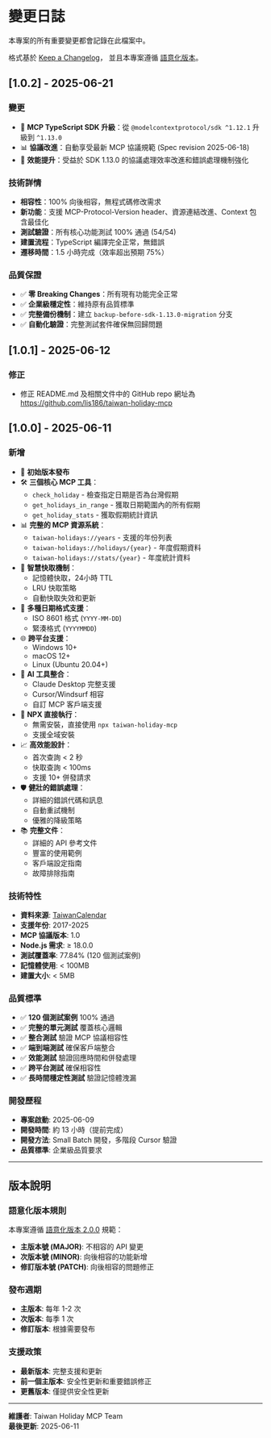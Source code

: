 # 變更日誌

本專案的所有重要變更都會記錄在此檔案中。

格式基於 [Keep a Changelog](https://keepachangelog.com/zh-TW/1.0.0/)，
並且本專案遵循 [語意化版本](https://semver.org/lang/zh-TW/)。

## [1.0.2] - 2025-06-21

### 變更

- 🚀 **MCP TypeScript SDK 升級**：從 `@modelcontextprotocol/sdk ^1.12.1` 升級到 `^1.13.0`
- 📊 **協議改進**：自動享受最新 MCP 協議規範 (Spec revision 2025-06-18)
- 🔧 **效能提升**：受益於 SDK 1.13.0 的協議處理效率改進和錯誤處理機制強化

### 技術詳情

- **相容性**：100% 向後相容，無程式碼修改需求
- **新功能**：支援 MCP-Protocol-Version header、資源連結改進、Context 包含最佳化
- **測試驗證**：所有核心功能測試 100% 通過 (54/54)
- **建置流程**：TypeScript 編譯完全正常，無錯誤
- **遷移時間**：1.5 小時完成（效率超出預期 75%）

### 品質保證

- ✅ **零 Breaking Changes**：所有現有功能完全正常
- ✅ **企業級穩定性**：維持原有品質標準
- ✅ **完整備份機制**：建立 `backup-before-sdk-1.13.0-migration` 分支
- ✅ **自動化驗證**：完整測試套件確保無回歸問題

## [1.0.1] - 2025-06-12

### 修正

- 修正 README.md 及相關文件中的 GitHub repo 網址為 <https://github.com/lis186/taiwan-holiday-mcp>

## [1.0.0] - 2025-06-11

### 新增

- 🎉 **初始版本發布**
- 🛠️ **三個核心 MCP 工具**：
  - `check_holiday` - 檢查指定日期是否為台灣假期
  - `get_holidays_in_range` - 獲取日期範圍內的所有假期
  - `get_holiday_stats` - 獲取假期統計資訊
- 📊 **完整的 MCP 資源系統**：
  - `taiwan-holidays://years` - 支援的年份列表
  - `taiwan-holidays://holidays/{year}` - 年度假期資料
  - `taiwan-holidays://stats/{year}` - 年度統計資料
- 🔄 **智慧快取機制**：
  - 記憶體快取，24小時 TTL
  - LRU 快取策略
  - 自動快取失效和更新
- 📅 **多種日期格式支援**：
  - ISO 8601 格式 (`YYYY-MM-DD`)
  - 緊湊格式 (`YYYYMMDD`)
- 🌐 **跨平台支援**：
  - Windows 10+
  - macOS 12+
  - Linux (Ubuntu 20.04+)
- 🎯 **AI 工具整合**：
  - Claude Desktop 完整支援
  - Cursor/Windsurf 相容
  - 自訂 MCP 客戶端支援
- 🔧 **NPX 直接執行**：
  - 無需安裝，直接使用 `npx taiwan-holiday-mcp`
  - 支援全域安裝
- 📈 **高效能設計**：
  - 首次查詢 < 2 秒
  - 快取查詢 < 100ms
  - 支援 10+ 併發請求
- 🛡️ **健壯的錯誤處理**：
  - 詳細的錯誤代碼和訊息
  - 自動重試機制
  - 優雅的降級策略
- 📚 **完整文件**：
  - 詳細的 API 參考文件
  - 豐富的使用範例
  - 客戶端設定指南
  - 故障排除指南

### 技術特性

- **資料來源**: [TaiwanCalendar](https://github.com/ruyut/TaiwanCalendar)
- **支援年份**: 2017-2025
- **MCP 協議版本**: 1.0
- **Node.js 需求**: ≥ 18.0.0
- **測試覆蓋率**: 77.84% (120 個測試案例)
- **記憶體使用**: < 100MB
- **建置大小**: < 5MB

### 品質標準

- ✅ **120 個測試案例** 100% 通過
- ✅ **完整的單元測試** 覆蓋核心邏輯
- ✅ **整合測試** 驗證 MCP 協議相容性
- ✅ **端到端測試** 確保客戶端整合
- ✅ **效能測試** 驗證回應時間和併發處理
- ✅ **跨平台測試** 確保相容性
- ✅ **長時間穩定性測試** 驗證記憶體洩漏

### 開發歷程

- **專案啟動**: 2025-06-09
- **開發時間**: 約 13 小時（提前完成）
- **開發方法**: Small Batch 開發，多階段 Cursor 驗證
- **品質標準**: 企業級品質要求

---

## 版本說明

### 語意化版本規則

本專案遵循 [語意化版本 2.0.0](https://semver.org/lang/zh-TW/) 規範：

- **主版本號 (MAJOR)**: 不相容的 API 變更
- **次版本號 (MINOR)**: 向後相容的功能新增
- **修訂版本號 (PATCH)**: 向後相容的問題修正

### 發布週期

- **主版本**: 每年 1-2 次
- **次版本**: 每季 1 次
- **修訂版本**: 根據需要發布

### 支援政策

- **最新版本**: 完整支援和更新
- **前一個主版本**: 安全性更新和重要錯誤修正
- **更舊版本**: 僅提供安全性更新

---

**維護者**: Taiwan Holiday MCP Team  
**最後更新**: 2025-06-11
